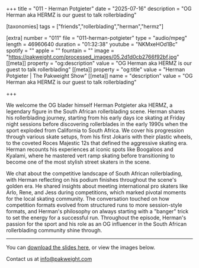 +++
title = "011 - Herman Potgieter"
date = "2025-07-16"
description = "OG Herman aka HERMZ is our guest to talk rollerblading"

[taxonomies]
tags = ["friends","rollerblading","herman","hermz"]

[extra]
number = "011"
file = "011-herman-potgieter"
type = "audio/mpeg"
length = 46960640
duration = "01:32:38"
youtube = "NKMxeHOd1Bc"
spotify = ""
apple = ""
fountain = ""
image = "https://pakweight.com/processed_images/05.2d1d0cb2766f92bf.jpg"
[[meta]]
property = "og:description"
value = "OG Herman aka HERMZ is our guest to talk rollerblading"
[[meta]]
property = "og:title"
value = "Herman Potgieter | The Pakweight Show"
[[meta]]
name = "description"
value = "OG Herman aka HERMZ is our guest to talk rollerblading"

+++

We welcome the OG blader himself Herman Potgieter aka HERMZ, a legendary figure in the South African rollerblading scene. Herman shares his rollerblading journey, starting from his early days ice skating at Friday night sessions before discovering rollerblades in the early 1990s when the sport exploded from California to South Africa. We cover his progression through various skate setups, from his first Jokaris with their plastic wheels, to the coveted Roces Majestic 12s that defined the aggressive skating era. Herman recounts his experiences at iconic spots like Boogaloos and Kyalami, where he mastered vert ramp skating before transitioning to become one of the most stylish street skaters in the scene.

We chat about the competitive landscape of South African rollerblading, with Herman reflecting on his podium finishes throughout the scene's golden era. He shared insights about meeting international pro skaters like Arlo, Rene, and Jess during competitions, which marked pivotal moments for the local skating community. The conversation touched on how competition formats evolved from structured runs to more session-style formats, and Herman's philosophy on always starting with a "banger" trick to set the energy for a successful run. Throughout the episode, Herman's passion for the sport and his role as an OG influencer in the South African rollerblading community shine through.

---

You can [download the slides here](slides.pdf), or view the images below.

Contact us at [info@pakweight.com](mailto:info@pakweight.com)

